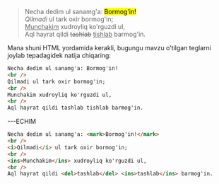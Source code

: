 > Necha dedim ul sanamg'a: <mark>Bormog'in!</mark>
> <br />
> <i>Qilmadi</i> ul tark oxir bormog'in;
> <br />
> <ins>Munchakim</ins> xudroyliq ko'rguzdi ul,
> <br />
> Aql hayrat qildi <del>tashlab</del> <ins>tishlab</ins> barmog'in.

Mana shuni HTML yordamida kerakli, bugungu mavzu o'tilgan teglarni joylab tepadagidek natija chiqaring:

~~~html
Necha dedim ul sanamg'a: Bormog'in!
<br />
Qilmadi ul tark oxir bormog'in;
<br />
Munchakim xudroyliq ko'rguzdi ul,
<br />
Aql hayrat qildi tashlab tishlab barmog'in.
~~~

---ECHIM

~~~html
Necha dedim ul sanamg'a: <mark>Bormog'in!</mark>
<br />
<i>Qilmadi</i> ul tark oxir bormog'in;
<br />
<ins>Munchakim</ins> xudroyliq ko'rguzdi ul,
<br />
Aql hayrat qildi <del>tashlab</del> <ins>tashlab</ins> barmog'in.
~~~
